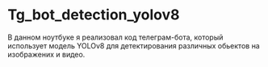 # Tg_bot_detection_yolov8
В данном ноутбуке я реализовал код телеграм-бота, который использует модель YOLOv8 для детектирования различных обьектов на изображених и видео.

